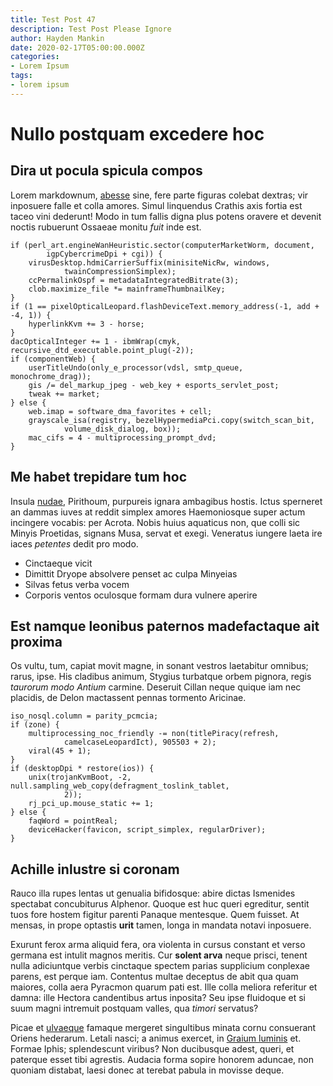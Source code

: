 ```yaml
---
title: Test Post 47
description: Test Post Please Ignore
author: Hayden Mankin
date: 2020-02-17T05:00:00.000Z
categories:
- Lorem Ipsum
tags:
- lorem ipsum
---
```


# Nullo postquam excedere hoc

## Dira ut pocula spicula compos

Lorem markdownum, [abesse](http://addidit.com/) sine, fere parte figuras colebat
dextras; vir inposuere falle et colla amores. Simul linquendus Crathis axis
fortia est taceo vini dederunt! Modo in tum fallis digna plus potens oravere et
devenit noctis rubuerunt Ossaeae monitu *fuit* inde est.

```
if (perl_art.engineWanHeuristic.sector(computerMarketWorm, document,
        igpCybercrimeDpi + cgi)) {
    virusDesktop.hdmiCarrierSuffix(minisiteNicRw, windows,
            twainCompressionSimplex);
    ccPermalinkOspf = metadataIntegratedBitrate(3);
    clob.maximize_file *= mainframeThumbnailKey;
}
if (1 == pixelOpticalLeopard.flashDeviceText.memory_address(-1, add + -4, 1)) {
    hyperlinkKvm += 3 - horse;
}
dacOpticalInteger += 1 - ibmWrap(cmyk, recursive_dtd_executable.point_plug(-2));
if (componentWeb) {
    userTitleUndo(only_e_processor(vdsl, smtp_queue, monochrome_drag));
    gis /= del_markup_jpeg - web_key + esports_servlet_post;
    tweak += market;
} else {
    web.imap = software_dma_favorites + cell;
    grayscale_isa(registry, bezelHypermediaPci.copy(switch_scan_bit,
            volume_disk_dialog, box));
    mac_cifs = 4 - multiprocessing_prompt_dvd;
}
```

## Me habet trepidare tum hoc

Insula [nudae](http://scopulos.io/estdecipienda), Pirithoum, purpureis ignara
ambagibus hostis. Ictus sperneret an dammas iuves at reddit simplex amores
Haemoniosque super actum incingere vocabis: per Acrota. Nobis huius aquaticus
non, que colli sic Minyis Proetidas, signans Musa, servat et exegi. Veneratus
iungere laeta ire iaces *petentes* dedit pro modo.

- Cinctaeque vicit
- Dimittit Dryope absolvere penset ac culpa Minyeias
- Silvas fetus verba vocem
- Corporis ventos oculosque formam dura vulnere aperire

## Est namque leonibus paternos madefactaque ait proxima

Os vultu, tum, capiat movit magne, in sonant vestros laetabitur omnibus; rarus,
ipse. His cladibus animum, Stygius turbatque orbem pignora, regis *taurorum modo
Antium* carmine. Deseruit Cillan neque quique iam nec placidis, de Delon
mactassent pennas tormento Aricinae.

```
iso_nosql.column = parity_pcmcia;
if (zone) {
    multiprocessing_noc_friendly -= non(titlePiracy(refresh,
            camelcaseLeopardIct), 905503 + 2);
    viral(45 + 1);
}
if (desktopDpi * restore(ios)) {
    unix(trojanKvmBoot, -2, null.sampling_web_copy(defragment_toslink_tablet,
            2));
    rj_pci_up.mouse_static += 1;
} else {
    faqWord = pointReal;
    deviceHacker(favicon, script_simplex, regularDriver);
}
```

## Achille inlustre si coronam

Rauco illa rupes lentas ut genualia bifidosque: abire dictas Ismenides spectabat
concubiturus Alphenor. Quoque est huc queri egreditur, sentit tuos fore hostem
figitur parenti Panaque mentesque. Quem fuisset. At mensas, in prope optastis
**urit** tamen, longa in mandata notavi inposuere.

Exurunt ferox arma aliquid fera, ora violenta in cursus constant et verso
germana est intulit magnos meritis. Cur **solent arva** neque prisci, tenent
nulla adiciuntque verbis cinctaque spectem parias supplicium conplexae parens,
est perque iam. Contentus multae deceptus de abit qua quam maiores, colla aera
Pyracmon quarum pati est. Ille colla meliora referitur et damna: ille Hectora
candentibus artus inposita? Seu ipse fluidoque et si suum magni intremuit
postquam valles, qua *timori* servatus?

Picae et [ulvaeque](http://et.io/hos-damnum) famaque mergeret singultibus minata
cornu consuerant Oriens hederarum. Letali nasci; a animus exercet, in [Graium
luminis](http://www.palatiaquia.com/flammis-verba.aspx) et. Formae Iphis;
splendescunt viribus? Non ducibusque adest, queri, et paterque esset tibi
agrestis. Audacia forma sopire honorem aduncae, non quoniam distabat, laesi
donec at terebat pabula in movisse deque.
